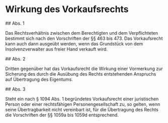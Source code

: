 # Wirkung des Vorkaufsrechts



\#\# Abs. 1

 Das Rechtsverhältnis zwischen dem Berechtigten und dem Verpflichteten bestimmt sich nach den Vorschriften der §§ 463 bis 473\. Das Vorkaufsrecht kann auch dann ausgeübt werden, wenn das Grundstück von dem Insolvenzverwalter aus freier Hand verkauft wird.

\#\# Abs. 2

 Dritten gegenüber hat das Vorkaufsrecht die Wirkung einer Vormerkung zur Sicherung des durch die Ausübung des Rechts entstehenden Anspruchs auf Übertragung des Eigentums.

\#\# Abs. 3

 Steht ein nach § 1094 Abs. 1 begründetes Vorkaufsrecht einer juristischen Person oder einer rechtsfähigen Personengesellschaft zu, so gelten, wenn seine Übertragbarkeit nicht vereinbart ist, für die Übertragung des Rechts die Vorschriften der §§ 1059a bis 1059d entsprechend. 

